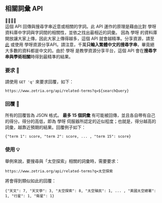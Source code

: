 ## 相關詞彙 API
💛💚💙💜  
這個 API 回傳與搜尋字串近意或相關的字詞。此 API 運作的原理是藉由比對 學呀 資料庫中字詞與字詞間的相關性，並依之找出最相近的詞彙。 因為 學呀 的資料庫開放讓大家上傳，因此大家上傳得越多，這個 API 就會越精準。分享資源，請至 [此](https://zetria.org/share) 或使用 學呀資源分享API。請注意，千萬**只輸入繁體中文的搜尋字串**，畢竟絕大多數的資料都是中文的。由於 學呀 是教學資源分享平台，這個 API 會在**搜尋字串與學術相關**時得到最精準的結果。
  
### 要求 🙏
請使用 `` GET 'q' `` 來要求回覆，如下：  

``https://www.zetria.org/api/related-terms?q=${searchQuery}``  

### 回覆 📃
所有的回覆皆為 JSON 格式。 **最多 15 個詞彙** 有可能被回傳，並且各自帶有自己的得分。得分的高低，即為 學呀 伺服器所認定的近似程度；也就是，得分越高的詞彙，越靠近預期的結果。回覆例子如下：  

``{"term 1": score, "term 2": score, ... , "term 15": score}``

### 使用 💡
舉例來說，要搜尋與「太空探索」相關的詞彙時，需要要求：  
  
``https://www.zetria.org/api/related-terms?q=太空探索``  
  
將會得到類似如此的回覆：  
  
``{"天文": 7, "天文學": 3, "太空探索": 8, "太空殖民": 1, ... , "美國太空總署": 1, "行星": 1, "衛星": 1}``
